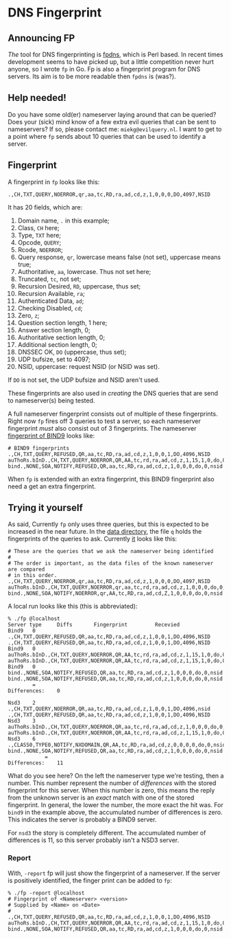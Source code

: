 # DNS Fingerprint

## Announcing FP

*The* tool for DNS fingerprinting is [fpdns](https://github.com/kirei/fpdns), which is Perl based.
In recent times development seems to have picked up, but a little competition never hurt
anyone, so I wrote `fp` in Go. Fp is also a fingerprint program for DNS servers. Its aim is to
be more readable then `fpdns` is (was?).

## Help needed!

Do you have some old(er) nameserver laying around that can be queried? Does your (sick) mind
know of a few extra evil queries that can be sent to nameservers? If so, please contact
me: `miekg@evilquery.nl`. I want to get to a point where `fp` sends about 10 queries that
can be used to identify a server. 

## Fingerprint

A fingerprint in `fp` looks like this:

    .,CH,TXT,QUERY,NOERROR,qr,aa,tc,RD,ra,ad,cd,z,1,0,0,0,DO,4097,NSID

It has 20 fields, which are:

1. Domain name, `.` in this example;
2. Class, `CH` here;
3. Type, `TXT` here;
4. Opcode, `QUERY`;
5. Rcode, `NOERROR`;
6. Query response, `qr`, lowercase means false (not set), uppercase means true;
7. Authoritative, `aa`, lowercase. Thus not set here;
8. Truncated, `tc`, not set;
9. Recursion Desired, `RD`, uppercase, thus set;
9. Recursion Available, `ra`;
9. Authenticated Data, `ad`;
9. Checking Disabled, `cd`;
9. Zero, `z`;
9. Question section length, 1 here;
9. Answer section length, 0;
9. Authoritative section length, 0;
9. Additional section length, 0;
9. DNSSEC OK, `DO` (uppercase, thus set);
9. UDP bufsize, set to 4097;
9. NSID, uppercase: request NSID (or NSID was set).

If `DO` is not set, the UDP bufsize and NSID aren't used.

These fingerprints are also used in *creating* the DNS queries that are send to nameserver(s)
being tested.

A full nameserver fingerprint consists out of multiple of these fingerprints. Right now
`fp` fires off 3 queries to test a server, so each nameserver fingerprint *must* also
consist out of 3 fingerprints. The nameserver [fingerprint of BIND9](https://github.com/miekg/dns/tree/master/examples/fp/data/Bind9)
looks like:

    # BIND9 fingerprints
    .,CH,TXT,QUERY,REFUSED,QR,aa,tc,RD,ra,ad,cd,z,1,0,0,1,DO,4096,NSID
    auThoRs.bInD.,CH,TXT,QUERY,NOERROR,QR,AA,tc,rd,ra,ad,cd,z,1,15,1,0,do,0,nsid
    bind.,NONE,SOA,NOTIFY,REFUSED,QR,aa,tc,RD,ra,ad,cd,z,1,0,0,0,do,0,nsid

When `fp` is extended with an extra fingerprint, this BIND9 fingerprint also need a get an
extra fingerprint.

## Trying it yourself

As said, Currently `fp` only uses three queries, but this is expected to be increased in the
near future. In the [data directory](https://github.com/miekg/dns/tree/master/examples/fp/data), 
the file `q` holds the fingerprints of the queries to ask. Currently
[it](https://github.com/miekg/dns/tree/master/examples/fp/data/q) looks like this:

    # These are the queries that we ask the nameserver being identified
    #
    # The order is important, as the data files of the known nameserver are compared
    # in this order.
    .,CH,TXT,QUERY,NOERROR,qr,aa,tc,RD,ra,ad,cd,z,1,0,0,0,DO,4097,NSID
    auThoRs.bInD.,CH,TXT,QUERY,NOERROR,qr,aa,tc,rd,ra,ad,cd,z,1,0,0,0,do,0,nsid
    bind.,NONE,SOA,NOTIFY,NOERROR,qr,AA,tc,RD,ra,ad,cd,Z,1,0,0,0,do,0,nsid

A local run looks like this (this is abbreviated):

    % ./fp @localhost
    Server type     Diffs       Fingerprint         Recevied
    Bind9   0 .,CH,TXT,QUERY,REFUSED,QR,aa,tc,RD,ra,ad,cd,z,1,0,0,1,DO,4096,NSID .,CH,TXT,QUERY,REFUSED,QR,aa,tc,RD,ra,ad,cd,z,1,0,0,1,DO,4096,NSID
    Bind9   0 auThoRs.bInD.,CH,TXT,QUERY,NOERROR,QR,AA,tc,rd,ra,ad,cd,z,1,15,1,0,do,0,nsid auThoRs.bInD.,CH,TXT,QUERY,NOERROR,QR,AA,tc,rd,ra,ad,cd,z,1,15,1,0,do,0,nsid
    Bind9   0 bind.,NONE,SOA,NOTIFY,REFUSED,QR,aa,tc,RD,ra,ad,cd,z,1,0,0,0,do,0,nsid bind.,NONE,SOA,NOTIFY,REFUSED,QR,aa,tc,RD,ra,ad,cd,z,1,0,0,0,do,0,nsid
            =
    Differences:    0

    Nsd3    2 .,CH,TXT,QUERY,NOERROR,QR,aa,tc,RD,ra,ad,cd,z,1,0,0,1,DO,4096,nsid .,CH,TXT,QUERY,REFUSED,QR,aa,tc,RD,ra,ad,cd,z,1,0,0,1,DO,4096,NSID
    Nsd3    3 auThoRs.bInD.,CH,TXT,QUERY,NOERROR,QR,aa,tc,rd,ra,ad,cd,z,1,0,0,0,do,0,nsid auThoRs.bInD.,CH,TXT,QUERY,NOERROR,QR,AA,tc,rd,ra,ad,cd,z,1,15,1,0,do,0,nsid
    Nsd3    6 .,CLASS0,TYPE0,NOTIFY,NXDOMAIN,QR,AA,tc,RD,ra,ad,cd,z,0,0,0,0,do,0,nsid bind.,NONE,SOA,NOTIFY,REFUSED,QR,aa,tc,RD,ra,ad,cd,z,1,0,0,0,do,0,nsid
                =
    Differences:    11

What do you see here? On the left the nameserver type we're testing, then a number. This number represent the number of *differences* with the
stored fingerprint for this server. When this number is zero, this means the reply from the unknown server is an *exact* match with
one of the stored fingerprint. In general, the lower the number, the more exact the hit was.
For `bind9` in the example above, the accumulated number of differences is zero. This indicates the server is probably a BIND9 server.

For `nsd3` the story is completely different. The accumulated number of differences is 11, so this server probably isn't a NSD3 server.

### Report

With, `-report` fp will just show the fingerprint of a nameserver. If the server is positively identified, the finger
print can be added to `fp`:

    % ./fp -report @localhost
    # Fingerprint of <Nameserver> <version>
    # Supplied by <Name> on <Date>
    #
    .,CH,TXT,QUERY,REFUSED,QR,aa,tc,RD,ra,ad,cd,z,1,0,0,1,DO,4096,NSID
    auThoRs.bInD.,CH,TXT,QUERY,NOERROR,QR,AA,tc,rd,ra,ad,cd,z,1,15,1,0,do,0,nsid
    bind.,NONE,SOA,NOTIFY,REFUSED,QR,aa,tc,RD,ra,ad,cd,z,1,0,0,0,do,0,nsid
